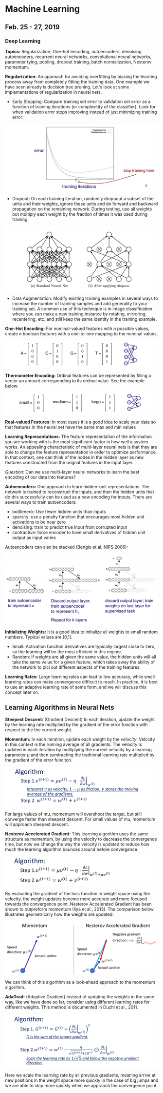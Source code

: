 # Machine Learning 

## Feb. 25 - 27, 2019 

### Deep Learning

**Topics:** Regularization, One-hot encoding, autoencoders, denoising autoencoders, recurrent neural networks, convolutional neural networks, parameter tying, pooling, dropout training, batch normalization, Nesterov momentum.

**Regularization:** An approach for avoiding overfitting by biasing the learning process away from completely fitting the training data. One example we have seen already is decision tree pruning. Let's look at some implementations of regularization in neural nets.

- Early Stopping: Compare training set error to validation set error as a function of training iterations (or complexitity of the classifier). Look for when validation error stops improving instead of just minimizing training error:

![](./images/earlystopping.png)


- Dropout: On each training iteration, randomly dropuout a subset of the units and their weights, ignore these units and do forward and backward propagation on the remaining network. During testing, use all weights but multiply each weight by the fraction of times it was used during training.

![](./images/dropout.png)

- Data Augmentation: Modify existing training examples in several ways to increase the number of training samples and add generality to your training set. A common use of this technique is in image classification where you can make a new training instance by rotating, mirroring, recentering, etc. and still keep the same identity in the training example.

**One-Hot Encoding:** For nominal-valued features with _n_ possible values, create _n_ boolean features with a one-to-one mapping to the nominal values.

![](./images/onehot.png)

**Thermometer Encoding:** Ordinal features can be represented by filling a vector an amount corresponding to its ordinal value. See the example below:

![](./images/thermometer.png)

**Real-valued Features:** In most cases it is a good idea to scale your data so that features in the neural net have the same max and min values

**Learning Representations:** The feature representation of the information you are working with is the most significant factor in how well a system works. An appealing characteristic of multi-layer neural nets is that they are able to change the feature representation in order to optimize performance. In that context, one can think of the nodes in the hidden layer as new features constructed from the orignal features in the input layer.

_Question:_ Can we use multi-layer neural networks to learn the best encoding of our data into features?

**Autoencoders:** One approach to learn hidden-unit representations. The network is trained to reconstruct the inputs, and then the hidden units that do this successfully can be used as a new encoding for inputs. There are several ways to train autoencoders:

- bottleneck: Use fewer hidden units than inputs
- sparsity: use a penalty function that encourages most hidden unit activations to be near zero
- denoising: train to predict true input from corrupted input
- contractive: force encoder to have small derivatives of hidden unit output as input varies

Autoencoders can also be stacked (Bengio et al. NIPS 2006):

![](./images/stacked_auto.png)

**Initializing Weights:** It is a good idea to initialize all weights to small random numbers. Typical values are [0,1].

- Small: Activation function derivatives are typically largest close to zero, so the learning will be the most efficient in this regime.
- Random: If weights are all given the same value, the hidden units will all take the same value for a given feature, which takes away the ability of the network to pici out different aspects of the training features.

**Learning Rates:** Large learning rates can lead to low accuracy, while small learning rates can make convergence difficult to reach. In practice, it is best to use an adaptive learning rate of some form, and we will discuss this concept later on.

## Learning Algorithms in Neural Nets
**Steepest Descent:** (Gradient Descent) In each iteration, update the weight by the learning rate multiplied by the gradient of the error function with respect to the the current weight. 

**Momentum:** In each iteration, update each weight by the _velocity_. Velocity in this context is the running average of all gradients. The velocity is updated in each iteration by multiplying the current velocity by a learning parameter $\mu$ and then sumtracting the tradtional learning rate multiplied by the gradient of the error funciton.

![](./images/momentum.png)

For large values of mu, momentum will overshoot the target, but still converge faster than steepest descent. For small values of mu, momentum will approach steepest descent.

**Nesterov Accelerated Gradient:** This learning algorithm uses the same structure as momentum, by using the velocity to decrease the convergence time, but now we change the way the velocity is updated to reduce how much the learning algorithm bounces around before convergence. 

![](./images/nesterov.png)

By evaluating the gradient of the loss funciton in weight space using the velocity, the weight updates become more accurate and more focused towards the convergence point. Nesterov Accelerated Gradient has been shown to outpreform momentum (Ilya et al., 2013). The comparison below illustrates geometrically how the weights are updated:

![](./images/momentum_nesterov.png)

We can think of this algorithm as a look-ahead approach to the momentum algorithm. 

**AdaGrad:** (Adaptive Gradient) Instead of updating the weights in the same way, like we have done so far, consider using different learning rates for different weights. This method is documented in Duchi et al., 2011.

![](./images/adagrad.png)

Here we scale the learning rate by all previous gradients, meaning arrive at new positions  in the weight space more quickly in the case of big jumps and we are able to stop more quickly when we appraoch the convergence point.

